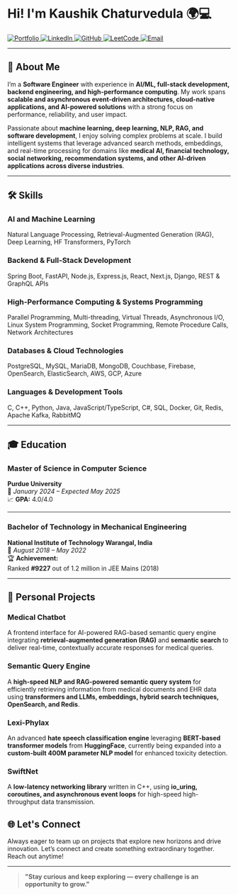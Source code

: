 # Hi! I'm Kaushik Chaturvedula 🌍💻

<div>
  <a href="https://neuralrevenant.github.io/portfolio-website">
    <img src="https://img.shields.io/badge/Portfolio-%23FF4136.svg?&style=for-the-badge&logo=google-earth&logoColor=white" alt="Portfolio"/>
  </a>
  <a href="https://linkedin.com/in/kaushikchaturvedula">
    <img src="https://img.shields.io/badge/LinkedIn-%230077B5.svg?&style=for-the-badge&logo=linkedin&logoColor=white" alt="LinkedIn"/>
  </a>
  <a href="https://github.com/NeuralRevenant">
    <img src="https://img.shields.io/badge/GitHub-%2312100E.svg?&style=for-the-badge&logo=github&logoColor=white" alt="GitHub"/>
  </a>
  <a href="https://leetcode.com/u/ArrayArtisan">
    <img src="https://img.shields.io/badge/-LeetCode-orange?style=for-the-badge&logo=leetcode" alt="LeetCode"/>
  </a>
  <a href="mailto:kaushikchaturvedula@gmail.com">
    <img src="https://img.shields.io/badge/Email-D14836?style=for-the-badge&logo=gmail&logoColor=white" alt="Email"/>
  </a>
</div>

---

## 🌟 About Me
I’m a **Software Engineer** with experience in **AI/ML, full-stack development, backend engineering, and high-performance computing**. My work spans **scalable and asynchronous event-driven architectures, cloud-native applications, and AI-powered solutions** with a strong focus on performance, reliability, and user impact.

Passionate about **machine learning, deep learning, NLP, RAG, and software development**, I enjoy solving complex problems at scale. I build intelligent systems that leverage advanced search methods, embeddings, and real-time processing for domains like **medical AI, financial technology, social networking, recommendation systems, and other AI-driven applications across diverse industries**.

---

## 🛠 Skills

### AI and Machine Learning
Natural Language Processing, Retrieval-Augmented Generation (RAG), Deep Learning, HF Transformers, PyTorch

### Backend & Full-Stack Development  
Spring Boot, FastAPI, Node.js, Express.js, React, Next.js, Django, REST & GraphQL APIs  

### High-Performance Computing & Systems Programming  
Parallel Programming, Multi-threading, Virtual Threads, Asynchronous I/O, Linux System Programming, Socket Programming, Remote Procedure Calls, Network Architectures

### Databases & Cloud Technologies  
PostgreSQL, MySQL, MariaDB, MongoDB, Couchbase, Firebase, OpenSearch, ElasticSearch, AWS, GCP, Azure  

### Languages & Development Tools  
C, C++, Python, Java, JavaScript/TypeScript, C#, SQL, Docker, Git, Redis, Apache Kafka, RabbitMQ

---

## 🎓 Education

### Master of Science in Computer Science  
**Purdue University**  
📅 *January 2024 – Expected May 2025*  
📈 **GPA:** 4.0/4.0  

---

### Bachelor of Technology in Mechanical Engineering  
**National Institute of Technology Warangal, India**  
📅 *August 2018 – May 2022*  
🏆 **Achievement:**  
Ranked **#9227** out of 1.2 million in JEE Mains (2018)

---

## 🚀 Personal Projects  

### **Medical Chatbot**  
A frontend interface for AI-powered RAG-based semantic query engine integrating **retrieval-augmented generation (RAG)** and **semantic search** to deliver real-time, contextually accurate responses for medical queries.  

### **Semantic Query Engine**  
A **high-speed NLP and RAG-powered semantic query system** for efficiently retrieving information from medical documents and EHR data using **transformers and LLMs, embeddings, hybrid search techniques, OpenSearch, and Redis**.  

### **Lexi-Phylax**  
An advanced **hate speech classification engine** leveraging **BERT-based transformer models** from **HuggingFace**, currently being expanded into a **custom-built 400M parameter NLP model** for enhanced toxicity detection.  
### **SwiftNet**  
A **low-latency networking library** written in C++, using **io_uring, coroutines, and asynchronous event loops** for high-speed high-throughput data transmission.  

## 🌐 Let's Connect

Always eager to team up on projects that explore new horizons and drive innovation. Let’s connect and create something extraordinary together. Reach out anytime!

---

> **"Stay curious and keep exploring — every challenge is an opportunity to grow."**
